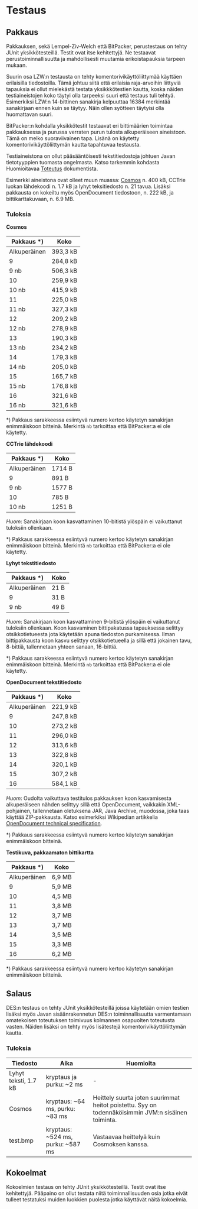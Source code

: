 # Testaus

## Pakkaus

Pakkauksen, sekä Lempel-Ziv-Welch että BitPacker, perustestaus on tehty JUnit yksikkötesteillä. Testit ovat itse kehitettyjä. Ne testaavat perustoiminnallisuutta ja mahdollisesti muutamia erikoistapauksia tarpeen mukaan.

Suurin osa LZW:n testausta on tehty komentorivikäyttöliittymää käyttäen erilaisilla tiedostoilla. Tämä johtuu siitä että erilaisia raja-arvoihin liittyviä tapauksia ei ollut mielekästä testata yksikkkötestien kautta, koska näiden testiaineistojen koko täytyi olla tarpeeksi suuri että testaus tuli tehtyä. Esimerkiksi LZW:n 14-bittinen sanakirja kelpuuttaa 16384 merkintää sanakirjaan ennen kuin se täytyy. Näin ollen syötteen täytyisi olla huomattavan suuri.

BitPacker:n kohdalla yksikkötestit testaavat eri bittimäärien toimintaa pakkauksessa ja purussa verraten purun tulosta alkuperäiseen aineistoon. Tämä on melko suoraviivainen tapa. Lisänä on käytetty komentorivikäyttöliittymän kautta tapahtuvaa testausta.

Testiaineistona on ollut pääsääntöisesti tekstitiedostoja johtuen Javan tietotyyppien tuomasta ongelmasta. Katso tarkemmin kohdasta Huomioitavaa [Toteutus](https://github.com/liquiddragon/CryptComp/tree/master/dokumentointi/Toteutus.md) dokumentista.

Esimerkki aineistona ovat olleet muun muassa: [Cosmos](http://textfiles.com/rpg/cosmos) n. 400 kB, CCTrie luokan lähdekoodi n. 1.7 kB ja lyhyt teksitiedosto n. 21 tavua. Lisäksi pakkausta on kokeiltu myös OpenDocument tiedostoon, n. 222 kB, ja bittikarttakuvaan, n. 6.9 MB.

### Tuloksia

**Cosmos**

|Pakkaus *)|Koko|
|-------|----|
|Alkuperäinen|393,3 kB|
|9|284,8 kB|
|9 nb|506,3 kB|
|10|259,9 kB|
|10 nb|415,9 kB|
|11|225,0 kB|
|11 nb|327,3 kB|
|12|209,2 kB|
|12 nb|278,9 kB|
|13|190,3 kB|
|13 nb|234,2 kB|
|14|179,3 kB|
|14 nb|205,0 kB|
|15|165,7 kB|
|15 nb|176,8 kB|
|16|321,6 kB|
|16 nb|321,6 kB|

*) Pakkaus sarakkeessa esiintyvä numero kertoo käytetyn sanakirjan enimmäiskoon bitteinä. Merkintä `nb` tarkoittaa että BitPacker:a ei ole käytetty.


**CCTrie lähdekoodi**

|Pakkaus *)|Koko|
|-------|----|
|Alkuperäinen|1714 B|
|9|891 B|
|9 nb|1577 B|
|10|785 B|
|10 nb|1251 B|

*Huom*: Sanakirjaan koon kasvattaminen 10-bitistä ylöspäin ei vaikuttanut tuloksiin ollenkaan.

*) Pakkaus sarakkeessa esiintyvä numero kertoo käytetyn sanakirjan enimmäiskoon bitteinä. Merkintä `nb` tarkoittaa että BitPacker:a ei ole käytetty.


**Lyhyt tekstitiedosto**

|Pakkaus *)|Koko|
|-------|----|
|Alkuperäinen|21 B|
|9|31 B|
|9 nb|49 B|

*Huom*: Sanakirjaan koon kasvattaminen 9-bitistä ylöspäin ei vaikuttanut tuloksiin ollenkaan. Koon kasvaminen bittipakatussa tapauksessa selittyy otsikkotietueesta jota käytetään apuna tiedoston purkamisessa. Ilman bittipakkausta koon kasvu selittyy otsikkotietueella ja sillä että jokainen tavu, 8-bittiä, tallennetaan yhteen sanaan, 16-bittiä.

*) Pakkaus sarakkeessa esiintyvä numero kertoo käytetyn sanakirjan enimmäiskoon bitteinä. Merkintä `nb` tarkoittaa että BitPacker:a ei ole käytetty.


**OpenDocument tekstitiedosto**

|Pakkaus *)|Koko|
|-------|----|
|Alkuperäinen|221,9 kB|
|9|247,8 kB|
|10|273,2 kB|
|11|296,0 kB|
|12|313,6 kB|
|13|322,8 kB|
|14|320,1 kB|
|15|307,2 kB|
|16|584,1 kB|

*Huom*: Oudolta vaikuttava testitulos pakkauksen koon kasvamisesta alkuperäiseen nähden selittyy sillä että OpenDocument, vaikkakin XML-pohjainen, tallennetaan oletuksena JAR, Java Archive, muodossa, joka taas käyttää ZIP-pakkausta. Katso esimerkiksi Wikipedian artikkelia [OpenDocument technical specification](https://en.wikipedia.org/wiki/OpenDocument_technical_specification).

*) Pakkaus sarakkeessa esiintyvä numero kertoo käytetyn sanakirjan enimmäiskoon bitteinä.


**Testikuva, pakkaamaton bittikartta**

|Pakkaus *)|Koko|
|-------|----|
|Alkuperäinen|6,9 MB|
|9|5,9 MB|
|10|4,5 MB|
|11|3,8 MB|
|12|3,7 MB|
|13|3,7 MB|
|14|3,5 MB|
|15|3,3 MB|
|16|6,2 MB|

*) Pakkaus sarakkeessa esiintyvä numero kertoo käytetyn sanakirjan enimmäiskoon bitteinä.

## Salaus

DES:n testaus on tehty JUnit yksikkötesteillä joissa käytetään omien testien lisäksi myös Javan sisäänrakennetun DES:n toiminnallisuutta varmentamaan omatekoisen toteutuksen toimivuus kolmannen osapuolten toteutusta vasten. Näiden lisäksi on tehty myös lisätestejä komentorivikäyttöliittymän kautta.

### Tuloksia

|Tiedosto|Aika|Huomioita|
|--------|----|---------|
|Lyhyt teksti, 1.7 kB|kryptaus ja purku: ~2 ms| - |
|Cosmos|kryptaus: ~64 ms, purku: ~83 ms| Heittely suurta joten suurimmat heitot poistettu. Syy on todennäköisimmin JVM:n sisäinen toiminta.|
|test.bmp|kryptaus: ~524 ms, purku: ~587 ms| Vastaavaa heittelyä kuin Cosmoksen kanssa.|

## Kokoelmat

Kokoelmien testaus on tehty JUnit yksikkötesteillä. Testit ovat itse kehitettyjä. Pääpaino on ollut testata niitä toiminnallisuuden osia jotka eivät tulleet testatuksi muiden luokkien puolesta jotka käyttävät näitä kokoelmia.


